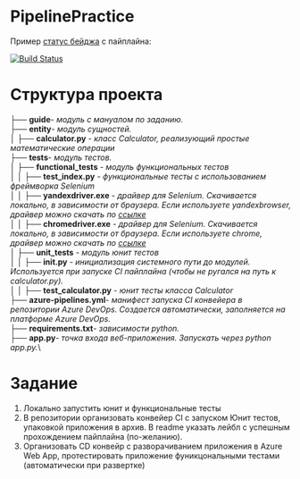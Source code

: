 # PipelinePractice
Пример [статус бейджа](https://gitlab.devops-spbstu.ru/malikovalexander/cloudpractice/badges/master/pipeline.svg) с пайплайна:

[![Build Status](https://gitlab.devops-spbstu.ru/malikovalexander/cloudpractice/badges/master/pipeline.svg)](https://gitlab.devops-spbstu.ru/malikovalexander/cloudpractice/badges/master/pipeline.svg)

# Структура проекта
├── **guide**- *модуль с мануалом по заданию.*\
├── **entity**- *модуль сущностей.*\
│  ├── **calculator.py** - *класс Calculator, реализующий простые математические операции*\
├── **tests**- *модуль тестов.*\
│  ├── **functional_tests** - *модуль функциональных тестов*\
│  │  ├── **test_index.py** - *функциональные тесты с использованием фреймворка Selenium*\
│  │  ├── **yandexdriver.exe** - *драйвер для Selenium. Скачивается локально, в зависимости от браузера.* 
*Если используете yandexbrowser, драйвер можно скачать по [ссылке](https://github.com/yandex/YandexDriver/releases)* \
│  │  ├── **chromedriver.exe** - *драйвер для Selenium. Скачивается локально, в зависимости от браузера.* 
*Если используете chrome, драйвер можно скачать по [ссылке](https://chromedriver.chromium.org/downloads)* \
│  ├── **unit_tests** - *модуль юнит тестов*\
│  │  ├── **__init__.py** - *инициализация системного пути до модулей. Используется при запуске CI пайплайна (чтобы не ругался на путь к calculator.py).*\
│  │  ├── **test_calculator.py** - *юнит тесты класса Calculator*\
├── **azure-pipelines.yml**- *манифест запуска CI конвейера в репозитории Azure DevOps. Создается автоматически, заполняется на платформе Azure DevOps.*\
├── **requirements.txt**- *зависимости python.*\
├── **app.py**- *точка входа веб-приложения. Запускать через python app.py.*\

# Задание
1. Локально запустить юнит и функциональные тесты
2. В репозитории организовать конвейер CI с запуском Юнит тестов, упаковкой приложения в архив. В readme указать лейбл с успешным прохождением пайплайна (по-желанию).
3. Организовать CD конвейр с разворачиванием приложения в Azure Web App, протестировать приложение фуникцональными тестами (автоматически при развертке)